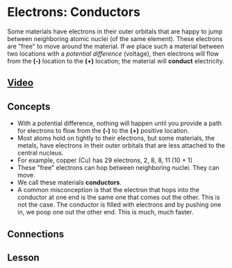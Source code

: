 # Electrons: Conductors
Some materials have electrons in their outer orbitals that are happy to jump between neighboring atomic nuclei (of the same element). These electrons are "free" to move around the material. If we place such a material between two locations with a *potential difference* (voltage), then electrons will flow from the **(-)** location to the **(+)** location; the material will **conduct** electricity.

## [Video](https://vimeo.com/1029337222)

## Concepts
- With a potential difference, nothing will happen until you provide a path for electrons to flow from the **(-)** to the **(+)** positive location.
- Most atoms hold on tightly to their electrons, but some materials, the metals, have electrons in their outer orbitals that are less attached to the central nucleus.
- For example, copper (Cu) has 29 electrons, 2, 8, 8, 11 (10 + 1)
- These "free" electrons can hop between neighboring nuclei. They can move.
- We call these materials **conductors**.
- A common misconception is that the electron that hops into the conductor at one end is the same one that comes out the other. This is not the case. The conductor is filled with electrons and by pushing one in, we poop one out the other end. This is much, much faster.

## Connections

## Lesson
